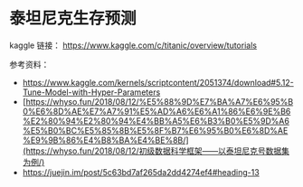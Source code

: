 # 泰坦尼克生存预测

kaggle 链接： https://www.kaggle.com/c/titanic/overview/tutorials





参考资料：

- https://www.kaggle.com/kernels/scriptcontent/2051374/download#5.12-Tune-Model-with-Hyper-Parameters
- [https://whyso.fun/2018/08/12/%E5%88%9D%E7%BA%A7%E6%95%B0%E6%8D%AE%E7%A7%91%E5%AD%A6%E6%A1%86%E6%9E%B6%E2%80%94%E2%80%94%E4%BB%A5%E6%B3%B0%E5%9D%A6%E5%B0%BC%E5%85%8B%E5%8F%B7%E6%95%B0%E6%8D%AE%E9%9B%86%E4%B8%BA%E4%BE%8B/](https://whyso.fun/2018/08/12/初级数据科学框架——以泰坦尼克号数据集为例/)
- https://juejin.im/post/5c63bd7af265da2dd4274ef4#heading-13